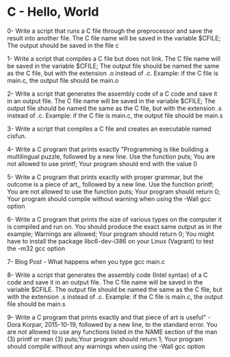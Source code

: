 # C - Hello, World

0- Write a script that runs a C file through the preprocessor and save the result into another file. The C file name will be saved in the variable $CFILE; The output should be saved in the file c

1- Write a script that compiles a C file but does not link. The C file name will be saved in the variable $CFILE; The output file should be named the same as the C file, but with the extension .o instead of .c.
Example: if the C file is main.c, the output file should be main.o

2- Write a script that generates the assembly code of a C code and save it in an  output file. The C file name will be saved in the variable $CFILE; The output file should be named the same as the C file, but with the extension .s instead of .c.
Example: if the C file is main.c, the output file should be main.s

3- Write a script that compiles a C file and creates an executable named cisfun.

4- Write a C program that prints exactly "Programming is like building a multilingual puzzle, followed by a new line. Use the function puts; You are not allowed to use printf; Your program should end with the value 0

5- Write a C program that prints exactly with proper grammar, but the outcome is a piece of art,, followed by a new line. Use the function printf; You are not allowed to use the function puts; Your program should return 0; Your program should compile without warning when using the -Wall gcc option

6- Write a C program that prints the size of various types on the computer it is compiled and run on. You should produce the exact same output as in the example; Warnings are allowed; Your program should return 0; You might have to install the package libc6-dev-i386 on your Linux (Vagrant) to test the -m32 gcc option

7- Blog Post - What happens when you type gcc main.c 

8- Write a script that generates the assembly code (Intel syntax) of a C code and save it in an output file. The C file name will be saved in the variable $CFILE. The output file should be named the same as the C file, but with the extension .s instead of .c.
Example: if the C file is main.c, the output file should be main.s

9- Write a C program that prints exactly and that piece of art is useful" - Dora Korpar, 2015-10-19, followed by a new line, to the standard error. You are not allowed to use any functions listed in the NAME section of the man (3) printf or man (3) puts;Your program should return 1; Your program should compile without any warnings when using the -Wall gcc option
